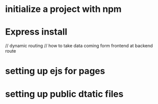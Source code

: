 # initialize a project with npm
# Express install


// dynamic routing
// how to take data coming form frontend at backend route

# setting up ejs for pages
#  setting up public dtatic files
